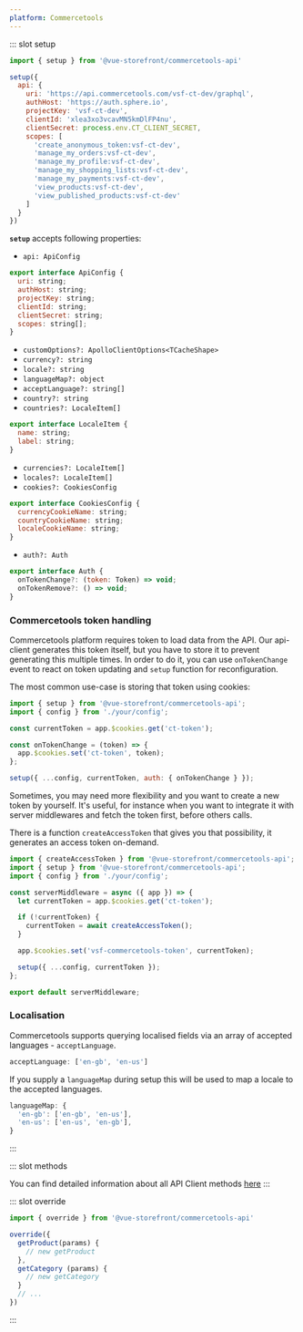 ```yaml
---
platform: Commercetools
---
```



<IncludeContent content-key="api-client" />

<!-- Code example for setup method -->
::: slot setup
```javascript
import { setup } from '@vue-storefront/commercetools-api'

setup({
  api: {
    uri: 'https://api.commercetools.com/vsf-ct-dev/graphql',
    authHost: 'https://auth.sphere.io',
    projectKey: 'vsf-ct-dev',
    clientId: 'xlea3xo3vcavMN5kmDlFP4nu',
    clientSecret: process.env.CT_CLIENT_SECRET,
    scopes: [
      'create_anonymous_token:vsf-ct-dev',
      'manage_my_orders:vsf-ct-dev',
      'manage_my_profile:vsf-ct-dev',
      'manage_my_shopping_lists:vsf-ct-dev',
      'manage_my_payments:vsf-ct-dev',
      'view_products:vsf-ct-dev',
      'view_published_products:vsf-ct-dev'
    ]
  }
})
```
**`setup`** accepts following properties:


- `api: ApiConfig`
```js
export interface ApiConfig {
  uri: string;
  authHost: string;
  projectKey: string;
  clientId: string;
  clientSecret: string;
  scopes: string[];
}
```
- `customOptions?: ApolloClientOptions<TCacheShape>`
- `currency?: string`
- `locale?: string`
- `languageMap?: object`
- `acceptLanguage?: string[]`
- `country?: string`
- `countries?: LocaleItem[]`
```js
export interface LocaleItem {
  name: string;
  label: string;
}
```
- `currencies?: LocaleItem[]`
- `locales?: LocaleItem[]`
- `cookies?: CookiesConfig`
```js
export interface CookiesConfig {
  currencyCookieName: string;
  countryCookieName: string;
  localeCookieName: string;
}
```
- `auth?: Auth`
```js
export interface Auth {
  onTokenChange?: (token: Token) => void;
  onTokenRemove?: () => void;
}
```

### Commercetools token handling

Commercetools platform requires token to load data from the API. Our api-client generates this token itself, but you have to store it to prevent generating this multiple times. In order to do it, you can use  `onTokenChange` event to react on token updating and `setup` function for reconfiguration.

The most common use-case is storing that token using cookies:

```js
import { setup } from '@vue-storefront/commercetools-api';
import { config } from './your/config';

const currentToken = app.$cookies.get('ct-token');

const onTokenChange = (token) => {
  app.$cookies.set('ct-token', token);
};

setup({ ...config, currentToken, auth: { onTokenChange } });
```

Sometimes, you may need more flexibility and you want to create a new token by yourself. It's useful, for instance when you want to integrate it with server middlewares and fetch the token first, before others calls.

There is a function `createAccessToken` that gives you that possibility, it generates an access token on-demand.

```js
import { createAccessToken } from '@vue-storefront/commercetools-api';
import { setup } from '@vue-storefront/commercetools-api';
import { config } from './your/config';

const serverMiddleware = async ({ app }) => {
  let currentToken = app.$cookies.get('ct-token');

  if (!currentToken) {
    currentToken = await createAccessToken();
  }

  app.$cookies.set('vsf-commercetools-token', currentToken);

  setup({ ...config, currentToken });
};

export default serverMiddleware;
```

### Localisation

Commercetools supports querying localised fields via an array of accepted languages - `acceptLanguage`.
```js
acceptLanguage: ['en-gb', 'en-us']
```

If you supply a `languageMap` during setup this will be used to map a locale to the accepted languages.
```js
languageMap: {
  'en-gb': ['en-gb', 'en-us'],
  'en-us': ['en-us', 'en-gb'],
}
```

:::

::: slot methods

You can find detailed information about all API Client methods [here](./api-client/index.html)
:::

::: slot override

```js
import { override } from '@vue-storefront/commercetools-api'

override({
  getProduct(params) {
    // new getProduct
  },
  getCategory (params) {
    // new getCategory
  }
  // ...
})
```
:::
